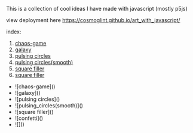 This is a collection of cool ideas I have made with javascript (mostly p5js)

view deployment here https://cosmoglint.github.io/art_with_javascript/

index:

1. [chaos-game](1_chaos_game)
2. [galaxy](2_galaxy)
3. [pulsing circles](3_1_pulsing_circles)
4. [pulsing circles(smooth)](3_pulsing_circles_with_sine)
5. [square filler](4_square_filler)
6. [square filler](4_square_filler)

<ul>
  <li>![chaos-game]()</li>
  <li>![galaxy]()</li>
  <li>![pulsing circles]()</li>
  <li>![pulsing_circles(smooth)]()</li>
  <li>![square filler]()</li>
  <li>![confetti]()</li>
  <li>![]()</li>
</ul>
